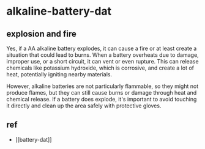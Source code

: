 
# alkaline-battery-dat



## explosion and fire 

Yes, if a AA alkaline battery explodes, it can cause a fire or at least create a situation that could lead to burns. When a battery overheats due to damage, improper use, or a short circuit, it can vent or even rupture. This can release chemicals like potassium hydroxide, which is corrosive, and create a lot of heat, potentially igniting nearby materials.

However, alkaline batteries are not particularly flammable, so they might not produce flames, but they can still cause burns or damage through heat and chemical release. If a battery does explode, it's important to avoid touching it directly and clean up the area safely with protective gloves.

## ref

- [[battery-dat]]